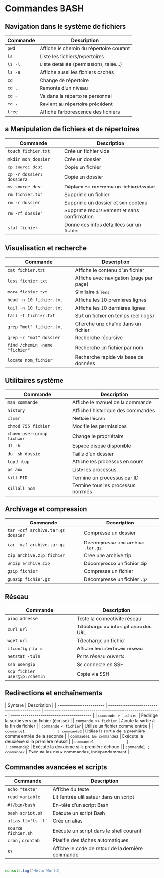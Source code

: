 # Commandes BASH

## Navigation dans le système de fichiers

| Commande | Description                              |
| -------- | ---------------------------------------- |
| `pwd`    | Affiche le chemin du répertoire courant  |
| `ls`     | Liste les fichiers/répertoires           |
| `ls -l`  | Liste détaillée (permissions, taille...) |
| `ls -a`  | Affiche aussi les fichiers cachés        |
| `cd`     | Change de répertoire                     |
| `cd ..`  | Remonte d’un niveau                      |
| `cd ~`   | Va dans le répertoire personnel          |
| `cd -`   | Revient au répertoire précédent          |
| `tree`   | Affiche l’arborescence des fichiers      |

## a Manipulation de fichiers et de répertoires

| Commande                  | Description                                 |
| ------------------------- | ------------------------------------------- |
| `touch fichier.txt`       | Crée un fichier vide                        |
| `mkdir mon_dossier`       | Crée un dossier                             |
| `cp source dest`          | Copie un fichier                            |
| `cp -r dossier1 dossier2` | Copie un dossier                            |
| `mv source dest`          | Déplace ou renomme un fichier/dossier       |
| `rm fichier.txt`          | Supprime un fichier                         |
| `rm -r dossier`           | Supprime un dossier et son contenu          |
| `rm -rf dossier`          | Supprime récursivement et sans confirmation |
| `stat fichier`            | Donne des infos détaillées sur un fichier   |

## Visualisation et recherche

| Commande                       | Description                             |
| ------------------------------ | --------------------------------------- |
| `cat fichier.txt`              | Affiche le contenu d’un fichier         |
| `less fichier.txt`             | Affiche avec navigation (page par page) |
| `more fichier.txt`             | Similaire à `less`                      |
| `head -n 10 fichier.txt`       | Affiche les 10 premières lignes         |
| `tail -n 10 fichier.txt`       | Affiche les 10 dernières lignes         |
| `tail -f fichier.txt`          | Suit un fichier en temps réel (logs)    |
| `grep "mot" fichier.txt`       | Cherche une chaîne dans un fichier      |
| `grep -r "mot" dossier`        | Recherche récursive                     |
| `find /chemin -name "fichier"` | Recherche un fichier par nom            |
| `locate nom_fichier`           | Recherche rapide via base de données    |

## Utilitaires système

| Commande                   | Description                        |
| -------------------------- | ---------------------------------- |
| `man commande`             | Affiche le manuel de la commande   |
| `history`                  | Affiche l’historique des commandes |
| `clear`                    | Nettoie l’écran                    |
| `chmod 755 fichier`        | Modifie les permissions            |
| `chown user:group fichier` | Change le propriétaire             |
| `df -h`                    | Espace disque disponible           |
| `du -sh dossier`           | Taille d’un dossier                |
| `top` / `htop`             | Affiche les processus en cours     |
| `ps aux`                   | Liste les processus                |
| `kill PID`                 | Termine un processus par ID        |
| `killall nom`              | Termine tous les processus nommés  |

## Archivage et compression

| Commande                          | Description                       |
| --------------------------------- | --------------------------------- |
| `tar -czf archive.tar.gz dossier` | Compresse un dossier              |
| `tar -xzf archive.tar.gz`         | Décompresse une archive `.tar.gz` |
| `zip archive.zip fichier`         | Crée une archive zip              |
| `unzip archive.zip`               | Décompresse un fichier zip        |
| `gzip fichier`                    | Compresse un fichier              |
| `gunzip fichier.gz`               | Décompresse un fichier `.gz`      |

## Réseau

| Commande                      | Description                          |
| ----------------------------- | ------------------------------------ |
| `ping adresse`                | Teste la connectivité réseau         |
| `curl url`                    | Télécharge ou interagit avec des URL |
| `wget url`                    | Télécharge un fichier                |
| `ifconfig` / `ip a`           | Affiche les interfaces réseau        |
| `netstat -tuln`               | Ports réseau ouverts                 |
| `ssh user@ip`                 | Se connecte en SSH                   |
| `scp fichier user@ip:/chemin` | Copie via SSH                        |

## Redirections et enchaînements

| Syntaxe                  | Description                                 |
| ------------------------ | ------------------------------------------- | ----------------------------------------------------------- | ----------------------------------------- |
| `commande > fichier`     | Redirige la sortie vers un fichier (écrase) |
| `commande >> fichier`    | Ajoute la sortie à la fin du fichier        |
| `commande < fichier`     | Utilise un fichier comme entrée             |
| `commande1               | commande2`                                  | Utilise la sortie de la première comme entrée de la seconde |
| `commande1 && commande2` | Exécute la deuxième si la première réussit  |
| `commande1               |                                             | commande2`                                                  | Exécute la deuxième si la première échoue |
| `commande1 ; commande2`  | Exécute les deux commandes, indépendamment  |

## Commandes avancées et scripts

| Commande            | Description                                       |
| ------------------- | ------------------------------------------------- |
| `echo "texte"`      | Affiche du texte                                  |
| `read variable`     | Lit l’entrée utilisateur dans un script           |
| `#!/bin/bash`       | En-tête d’un script Bash                          |
| `bash script.sh`    | Exécute un script Bash                            |
| `alias ll='ls -l'`  | Crée un alias                                     |
| `source fichier.sh` | Exécute un script dans le shell courant           |
| `cron` / `crontab`  | Planifie des tâches automatiques                  |
| `$?`                | Affiche le code de retour de la dernière commande |

---

```js
console.log("Hello World);
```
